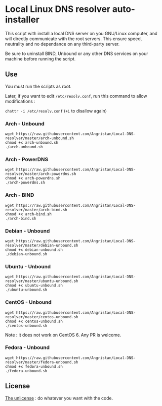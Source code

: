 # Local Linux DNS resolver auto-installer
This script with install a local DNS server on you GNU/Linux computer, and will directly communicate with the root servers. This ensure speed, neutrality and no dependance on any third-party server.

Be sure to uninstall BIND, Unbound or any other DNS services on your machine before running the script.

## Use

You must run the scripts as root.

Later, if you want to edit `/etc/resolv.conf`, run this command to allow modifications :

`chattr -i /etc/resolv.conf` (`+i` to disallow again)

### Arch - Unbound
```
wget https://raw.githubusercontent.com/Angristan/Local-DNS-resolver/master/arch-unbound.sh
chmod +x arch-unbound.sh
./arch-unbound.sh
```

### Arch - PowerDNS
```
wget https://raw.githubusercontent.com/Angristan/Local-DNS-resolver/master/arch-powerdns.sh
chmod +x arch-powerdns.sh
./arch-powerdns.sh
```

### Arch - BIND
```
wget https://raw.githubusercontent.com/Angristan/Local-DNS-resolver/master/arch-bind.sh
chmod +x arch-bind.sh
./arch-bind.sh
```

### Debian - Unbound
```
wget https://raw.githubusercontent.com/Angristan/Local-DNS-resolver/master/debian-unbound.sh
chmod +x debian-unbound.sh
./debian-unbound.sh
```

### Ubuntu - Unbound
```
wget https://raw.githubusercontent.com/Angristan/Local-DNS-resolver/master/ubuntu-unbound.sh
chmod +x ubuntu-unbound.sh
./ubuntu-unbound.sh
```

### CentOS - Unbound
```
wget https://raw.githubusercontent.com/Angristan/Local-DNS-resolver/master/centos-unbound.sh
chmod +x centos-unbound.sh
./centos-unbound.sh
```

Note : it does not work on CentOS 6. Any PR is welcome.

### Fedora - Unbound
```
wget https://raw.githubusercontent.com/Angristan/Local-DNS-resolver/master/fedora-unbound.sh
chmod +x fedora-unbound.sh
./fedora-unbound.sh
```

## License

[The unlicense](https://raw.githubusercontent.com/Angristan/Local-DNS-resolver/master/LICENSE)  : do whatever you want with the code.
